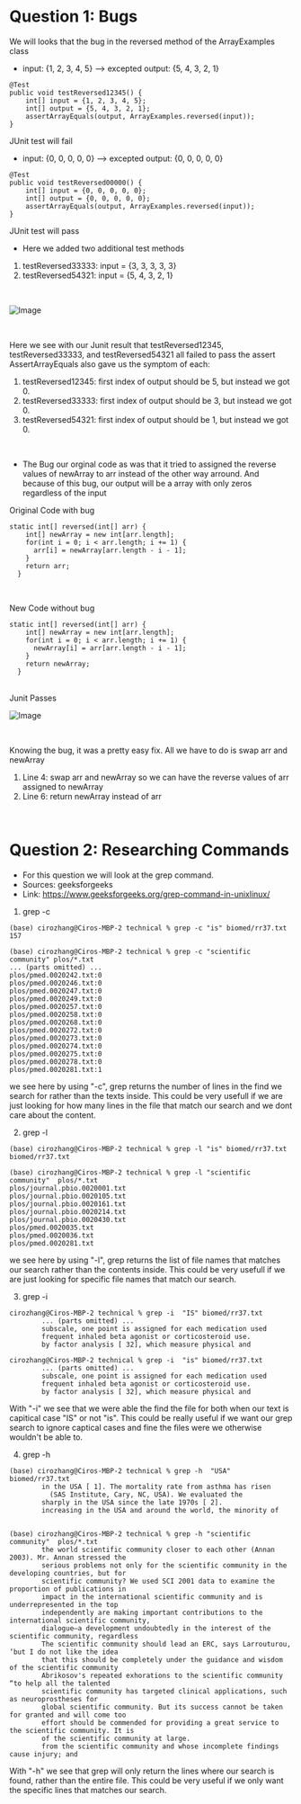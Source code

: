 # Question 1: Bugs

We will looks that the bug in the reversed method of the ArrayExamples class

* input: {1, 2, 3, 4, 5} --> excepted output: {5, 4, 3, 2, 1}
```
@Test
public void testReversed12345() {
    int[] input = {1, 2, 3, 4, 5};
    int[] output = {5, 4, 3, 2, 1};
    assertArrayEquals(output, ArrayExamples.reversed(input));
}
```
JUnit test will fail

* input: {0, 0, 0, 0, 0} --> excepted output: {0, 0, 0, 0, 0}
```
@Test
public void testReversed00000() {
    int[] input = {0, 0, 0, 0, 0};
    int[] output = {0, 0, 0, 0, 0};
    assertArrayEquals(output, ArrayExamples.reversed(input));
}
```
JUnit test will pass

* Here we added two additional test methods
1. testReversed33333: input = {3, 3, 3, 3, 3}
2. testReversed54321: input = {5, 4, 3, 2, 1}
<br>

![Image](Junit_Error.png)

<br>

Here we see with our Junit result that testReversed12345, testReversed33333, and testReversed54321 all failed to pass the assert
AssertArrayEquals also gave us the symptom of each: 
1. testReversed12345: first index of output should be 5, but instead we got 0.
2. testReversed33333: first index of output should be 3, but instead we got 0.
3. testReversed54321: first index of output should be 1, but instead we got 0.
<br>

* The Bug our orginal code as was that it tried to assigned the reverse values of newArray to arr instead of the other way arround. And because of this bug, our output will be a array with only zeros regardless of the input
  
  
Original Code with bug
```
static int[] reversed(int[] arr) {
    int[] newArray = new int[arr.length];
    for(int i = 0; i < arr.length; i += 1) {
      arr[i] = newArray[arr.length - i - 1];
    }
    return arr;
  }
```

<br>

New Code without bug
```
static int[] reversed(int[] arr) {
    int[] newArray = new int[arr.length];
    for(int i = 0; i < arr.length; i += 1) {
      newArray[i] = arr[arr.length - i - 1];
    }
    return newArray;
  }
```
<br>
Junit Passes

![Image](Junit_Pass.png)

<br>

Knowing the bug, it was a pretty easy fix. All we have to do is swap arr and newArray
1. Line 4: swap arr and newArray so we can have the reverse values of arr assigned to newArray
2. Line 6: return newArray instead of arr

<br>

# Question 2: Researching Commands

* For this question we will look at the grep command. 
* Sources: geeksforgeeks
* Link: https://www.geeksforgeeks.org/grep-command-in-unixlinux/

1. grep -c

```
(base) cirozhang@Ciros-MBP-2 technical % grep -c "is" biomed/rr37.txt
157

(base) cirozhang@Ciros-MBP-2 technical % grep -c "scientific community" plos/*.txt
... (parts omitted) ...
plos/pmed.0020242.txt:0
plos/pmed.0020246.txt:0
plos/pmed.0020247.txt:0
plos/pmed.0020249.txt:0
plos/pmed.0020257.txt:0
plos/pmed.0020258.txt:0
plos/pmed.0020268.txt:0
plos/pmed.0020272.txt:0
plos/pmed.0020273.txt:0
plos/pmed.0020274.txt:0
plos/pmed.0020275.txt:0
plos/pmed.0020278.txt:0
plos/pmed.0020281.txt:1
```

we see here by using "-c", grep returns the number of lines in the find we search for rather than the texts inside. This could be very usefull if we are just looking for how many lines in the file that match our search and we dont care about the content. 

2. grep -l

```
(base) cirozhang@Ciros-MBP-2 technical % grep -l "is" biomed/rr37.txt              
biomed/rr37.txt

(base) cirozhang@Ciros-MBP-2 technical % grep -l "scientific community"  plos/*.txt
plos/journal.pbio.0020001.txt
plos/journal.pbio.0020105.txt
plos/journal.pbio.0020161.txt
plos/journal.pbio.0020214.txt
plos/journal.pbio.0020430.txt
plos/pmed.0020035.txt
plos/pmed.0020036.txt
plos/pmed.0020281.txt
```
we see here by using "-l", grep returns the list of file names that matches our search rather than the contents inside. This could be very usefull if we are just looking for specific file names that match our search. 



3. grep -i

```
cirozhang@Ciros-MBP-2 technical % grep -i  "IS" biomed/rr37.txt
        ... (parts omitted) ...
        subscale, one point is assigned for each medication used
        frequent inhaled beta agonist or corticosteroid use.
        by factor analysis [ 32], which measure physical and

cirozhang@Ciros-MBP-2 technical % grep -i  "is" biomed/rr37.txt
        ... (parts omitted) ...
        subscale, one point is assigned for each medication used
        frequent inhaled beta agonist or corticosteroid use.
        by factor analysis [ 32], which measure physical and
```

With "-i" we see that we were able the find the file for both when our text is capitical case "IS" or not "is". This could be really useful if we want our grep search to ignore captical cases and fine the files were we otherwise wouldn't be able to. 

4. grep -h

```
(base) cirozhang@Ciros-MBP-2 technical % grep -h  "USA" biomed/rr37.txt
        in the USA [ 1]. The mortality rate from asthma has risen
          (SAS Institute, Cary, NC, USA). We evaluated the
        sharply in the USA since the late 1970s [ 2].
        increasing in the USA and around the world, the minority of


(base) cirozhang@Ciros-MBP-2 technical % grep -h "scientific community"  plos/*.txt 
        the world scientific community closer to each other (Annan 2003). Mr. Annan stressed the
        serious problems not only for the scientific community in the developing countries, but for
        scientific community? We used SCI 2001 data to examine the proportion of publications in
        impact in the international scientific community and is underrepresented in the top
        independently are making important contributions to the international scientific community,
        dialogue—a development undoubtedly in the interest of the scientific community, regardless
        The scientific community should lead an ERC, says Larrouturou, ‘but I do not like the idea
        that this should be completely under the guidance and wisdom of the scientific community
        Abrikosov's repeated exhorations to the scientific community “to help all the talented
        scientific community has targeted clinical applications, such as neuroprostheses for
        global scientific community. But its success cannot be taken for granted and will come too
        effort should be commended for providing a great service to the scientific community. It is
        of the scientific community at large.
        from the scientific community and whose incomplete findings cause injury; and
```

With "-h" we see that grep will only return the lines where our search is found, rather than the entire file. This could be very useful if we only want the specific lines that matches our search. 


    
